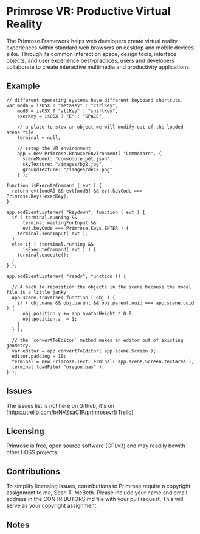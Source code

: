 # Primrose VR: Productive Virtual Reality

The Primrose Framework helps web developers create virtual reality experiences within standard web browsers on desktop and mobile devices alike. Through its common interaction space, design tools, interface objects, and user experience best-practices, users and developers collaborate to create interactive multimedia and productivity applications.

## Example
    // different operating systems have different keyboard shortcuts.
    var modA = isOSX ? "metaKey" : "ctrlKey",
        modB = isOSX ? "altKey" : "shiftKey",
        execKey = isOSX ? "E" : "SPACE",

        // a place to stow an object we will modify out of the loaded scene file
        terminal = null,

        // setup the VR environment
        app = new Primrose.BrowserEnvironment( "Commodore", {
          sceneModel: "commodore_pet.json",
          skyTexture: "/images/bg2.jpg",
          groundTexture: "/images/deck.png"
        } );

    function isExecuteCommand ( evt ) {
      return evt[modA] && evt[modB] && evt.keyCode === Primrose.Keys[execKey];
    }

    app.addEventListener( "keydown", function ( evt ) {
      if ( terminal.running &&
          terminal.waitingForInput &&
          evt.keyCode === Primrose.Keys.ENTER ) {
        terminal.sendInput( evt );
      }
      else if ( !terminal.running &&
          isExecuteCommand( evt ) ) {
        terminal.execute();
      }
    } );

    app.addEventListener( "ready", function () {

      // A hack to reposition the objects in the scene because the model file is a little janky
      app.scene.traverse( function ( obj ) {
        if ( obj.name && obj.parent && obj.parent.uuid === app.scene.uuid ) {
          obj.position.y += app.avatarHeight * 0.9;
          obj.position.z -= 1;
        }
      } );

      // the `convertToEditor` method makes an editor out of existing geometry.
      var editor = app.convertToEditor( app.scene.Screen );
      editor.padding = 10;
      terminal = new Primrose.Text.Terminal( app.scene.Screen.textarea );
      terminal.loadFile( "oregon.bas" );
    } );
    
## Issues
The issues list is not here on Github, it's on [https://trello.com/b/NVZsaC1P/primrosevr](Trello)

## Licensing

Primrose is free, open source software (GPLv3) and may readily bewith other FOSS projects.

## Contributions

To simplify licensing issues, contributions to Primrose require a copyright assignment to me, Sean T. McBeth. Please include your name and email address in the CONTRIBUTORS.md file with your pull request. This will serve as your copyright assignment.

## Notes
